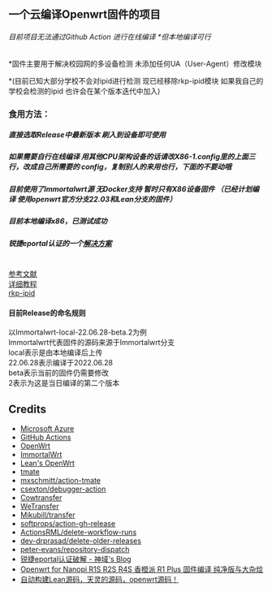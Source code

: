 ## 一个云编译Openwrt固件的项目
###### 目前项目无法通过Github Action 进行在线编译 *但本地编译可行

*固件主要用于解决校园网的多设备检测 未添加任何UA（User-Agent）修改模块 

*(目前已知大部分学校不会对ipid进行检测 现已经移除rkp-ipid模块 如果我自己的学校会检测的ipid 也许会在某个版本迭代中加入)
### 食用方法：
##### 直接选取Release中最新版本 刷入到设备即可使用
##### 如果需要自行在线编译 用其他CPU架构设备的话请改X86-1.config里的上面三行，改成自己所需要的 config，复制别人的来用也行，下面的不要动哦
##### 目前使用了Immortalwrt源 无Docker支持 暂时只有X86设备固件 （已经计划编译 使用openwrt官方分支22.03和Lean分支的固件）
##### 目前本地编译x86，已测试成功
##### 锐捷eportal认证的一个<a href="https://blog.mjjman.com/archives/10">解决方案</a><br>
<br><a href="https://p3terx.com/archives/build-openwrt-with-github-actions.html">参考文献</a><br>
<a href="https://sunbk201public.notion.site/sunbk201public/OpenWrt-f59ae1a76741486092c27bc24dbadc59">详细教程</a><br>
<a href="https://github.com/CHN-beta/rkp-ipid">rkp-ipid</a><br>

#### 目前Release的命名规则
以Immortalwrt-local-22.06.28-beta.2为例<br>
 Immortalwrt代表固件的源码来源于Immortalwrt分支 <br>
 local表示是由本地编译后上传<br>
 22.06.28表示编译于2022.06.28<br>
 beta表示当前的固件仍需要修改<br>
 2表示为这是当日编译的第二个版本<br>

## Credits

- [Microsoft Azure](https://azure.microsoft.com)
- [GitHub Actions](https://github.com/features/actions)
- [OpenWrt](https://github.com/openwrt/openwrt)
- [ImmortalWrt](https://github.com/immortalwrt/immortalwrt)
- [Lean's OpenWrt](https://github.com/coolsnowwolf/lede)
- [tmate](https://github.com/tmate-io/tmate)
- [mxschmitt/action-tmate](https://github.com/mxschmitt/action-tmate)
- [csexton/debugger-action](https://github.com/csexton/debugger-action)
- [Cowtransfer](https://cowtransfer.com)
- [WeTransfer](https://wetransfer.com/)
- [Mikubill/transfer](https://github.com/Mikubill/transfer)
- [softprops/action-gh-release](https://github.com/softprops/action-gh-release)
- [ActionsRML/delete-workflow-runs](https://github.com/ActionsRML/delete-workflow-runs)
- [dev-drprasad/delete-older-releases](https://github.com/dev-drprasad/delete-older-releases)
- [peter-evans/repository-dispatch](https://github.com/peter-evans/repository-dispatch)
- [锐捷eportal认证破解 - 神域's Blog](https://blog.mjjman.com/archives/10)
- [Openwrt for Nanopi R1S R2S R4S 香橙派 R1 Plus 固件编译 纯净版与大杂烩](https://github.com/klever1988/nanopi-openwrt)
- [自动构建Lean源码，天灵的源码，openwrt源码！ ](https://github.com/jingleijack/X86_64-TEST)
